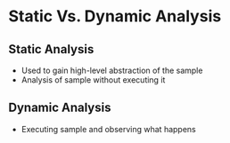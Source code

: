 # Static Vs. Dynamic Analysis

## Static Analysis
-   Used to gain high-level abstraction of the sample
-   Analysis of sample without executing it

## Dynamic Analysis
-   Executing sample and observing what happens

